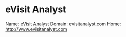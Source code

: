 
# eVisit Analyst

Name: eVisit Analyst
Domain: evisitanalyst.com
Home: http://www.evisitanalyst.com
